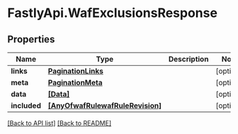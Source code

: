# FastlyApi.WafExclusionsResponse

## Properties

Name | Type | Description | Notes
------------ | ------------- | ------------- | -------------
**links** | [**PaginationLinks**](PaginationLinks.md) |  | [optional] 
**meta** | [**PaginationMeta**](PaginationMeta.md) |  | [optional] 
**data** | [**[Data]**](Data.md) |  | [optional] 
**included** | [**[AnyOfwafRulewafRuleRevision]**](AnyOfwafRulewafRuleRevision.md) |  | [optional] 



[[Back to API list]](../../README.md#endpoints) [[Back to README]](../../README.md)
